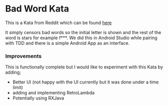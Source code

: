 # Bad Word Kata #

This is a Kata from Reddit which can be found [here](https://www.reddit.com/r/dailyprogrammer/comments/106gse/9202012_challenge_100_intermediate_bad_word_filter/
)

It simply censors bad words so the initial letter is shown and the rest of the word is stars for example f***. We did this in Android Studio while pairing with TDD and there is a simple Android App as an interface.

### Improvements ###

This is functionally complete but I would like to experiment with this Kata by adding;

* Better UI (not happy with the UI currently but it was done under a time limit)
* adding and implementing RetroLambda
* Potentially using RXJava